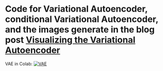 # Code for Variational Autoencoder, conditional Variational Autoencoder, and the images generate in the blog post [Visualizing the Variational Autoencoder](https://savadikarc.github.io/post/2020/01/30/vae_vis/)

VAE in Colab: [![VAE](https://colab.research.google.com/assets/colab-badge.svg)](https://colab.research.google.com/github/savadikarc/vae/blob/master/vae.ipynb)
